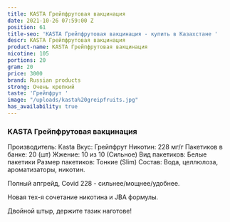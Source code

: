```yaml
---
title: KASTA Грейпфрутовая вакцинация
date: 2021-10-26 07:59:00 Z
position: 61
title-seo: 'KASTA Грейпфрутовая вакцинация - купить в Казахстане '
descr: KASTA Грейпфрутовая вакцинация
product-name: KASTA Грейпфрутовая вакцинация
nicotine: 105
portions: 20
gram: 20
price: 3000
brand: Russian products
strong: Очень крепкий
taste: 'Грейпфрут '
image: "/uploads/kasta%20greipfruits.jpg"
has_availability: true
---
```


### KASTA Грейпфрутовая вакцинация
Производитель: Kasta
Вкус: Грейпфрут
Никотин: 228 мг/г
Пакетиков в банке: 20 (шт)
Жжение: 10 из 10 (Сильное)
Вид пакетиков: Белые пакетики
Размер пакетиков: Тонкие (Slim)
Состав: Вода, целлюлоза, ароматизаторы, никотин.

Полный апгрейд, Covid 228 - сильнее/мощнее/удобнее.

Новая тех-я сочетание никотина и JBA формулы.

Двойной штыр, держите тазик наготове!
